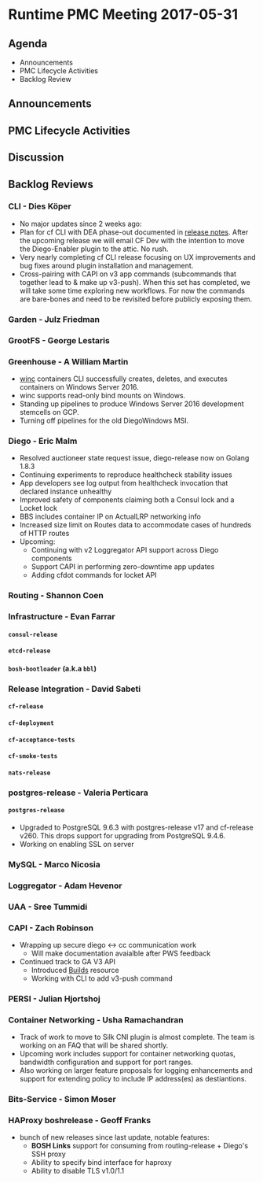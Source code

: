 # Runtime PMC Meeting 2017-05-31

## Agenda

* Announcements
* PMC Lifecycle Activities
* Backlog Review

## Announcements


## PMC Lifecycle Activities


## Discussion


## Backlog Reviews

### CLI - Dies Köper
- No major updates since 2 weeks ago:
- Plan for cf CLI with DEA phase-out documented in [release notes](https://www.pivotaltracker.com/story/show/140879877). After the upcoming release we will email CF Dev with the intention to move the Diego-Enabler plugin to the attic. No rush.
- Very nearly completing cf CLI release focusing on UX improvements and bug fixes around plugin installation and management.
- Cross-pairing with CAPI on v3 app commands (subcommands that together lead to & make up v3-push). When this set has completed, we will take some time exploring new workflows. For now the commands are bare-bones and need to be revisited before publicly exposing them.

### Garden - Julz Friedman

### GrootFS - George Lestaris


### Greenhouse - A William Martin

- [winc](https://github.com/cloudfoundry-incubator/winc) containers CLI successfully creates, deletes, and executes containers on Windows Server 2016.
- winc supports read-only bind mounts on Windows.
- Standing up pipelines to produce Windows Server 2016 development stemcells on GCP.
- Turning off pipelines for the old DiegoWindows MSI.

### Diego - Eric Malm

- Resolved auctioneer state request issue, diego-release now on Golang 1.8.3
- Continuing experiments to reproduce healthcheck stability issues
- App developers see log output from healthcheck invocation that declared instance unhealthy
- Improved safety of components claiming both a Consul lock and a Locket lock
- BBS includes container IP on ActualLRP networking info
- Increased size limit on Routes data to accommodate cases of hundreds of HTTP routes
- Upcoming:
  - Continuing with v2 Loggregator API support across Diego components
  - Support CAPI in performing zero-downtime app updates
  - Adding cfdot commands for locket API


### Routing - Shannon Coen


### Infrastructure - Evan Farrar

#### `consul-release`


#### `etcd-release`

#### `bosh-bootloader` (a.k.a `bbl`)

### Release Integration - David Sabeti

#### `cf-release`

#### `cf-deployment`

#### `cf-acceptance-tests`

#### `cf-smoke-tests`

#### `nats-release`

### postgres-release - Valeria Perticara

#### `postgres-release`
- Upgraded to PostgreSQL 9.6.3 with postgres-release v17 and cf-release v260. This drops support for upgrading from PostgreSQL 9.4.6.
- Working on enabling SSL on server

### MySQL - Marco Nicosia

### Loggregator - Adam Hevenor

### UAA - Sree Tummidi

### CAPI - Zach Robinson
- Wrapping up secure diego <-> cc communication work
  - Will make documentation avaialble after PWS feedback
- Continued track to GA V3 API
  - Introduced [Builds](http://v3-apidocs.cloudfoundry.org/version/3.19.0/index.html#builds) resource
  - Working with CLI to add v3-push command

### PERSI - Julian Hjortshoj

### Container Networking - Usha Ramachandran
- Track of work to move to Silk CNI plugin is almost complete. The team is working on an FAQ that will be shared shortly.
- Upcoming work includes support for container networking quotas, bandwidth configuration and support for port ranges.
- Also working on larger feature proposals for logging enhancements and support for extending policy to include IP address(es) as destiantions. 

### Bits-Service - Simon Moser

### HAProxy boshrelease - Geoff Franks

- bunch of new releases since last update, notable features:
  - **BOSH Links** support for consuming from routing-release + Diego's SSH proxy
  - Ability to specify bind interface for haproxy
  - Ability to disable TLS v1.0/1.1
